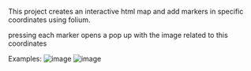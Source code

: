 This project creates an interactive html map and add markers in specific coordinates using folium.

pressing each marker opens a pop up with the image related to this coordinates


Examples:
![image](https://github.com/Niroznak/Add_Images_to_map/assets/44447745/44c64c32-448c-4d34-af4e-385496877e71)
![image](https://github.com/Niroznak/Add_Images_to_map/assets/44447745/d6d18171-e6ea-4c9c-b4e0-3161df77f6ea)
